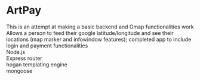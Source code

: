 # ArtPay
This is an attempt at making a basic backend and Gmap functionalities work <br>
Allows a person to feed their google latitude/longitude and see their locations (map marker and infowindow features); completed app to include login and payment functionalities<br>
Node.js<br>
Express router<br>
hogan templating engine<br>
mongoose

